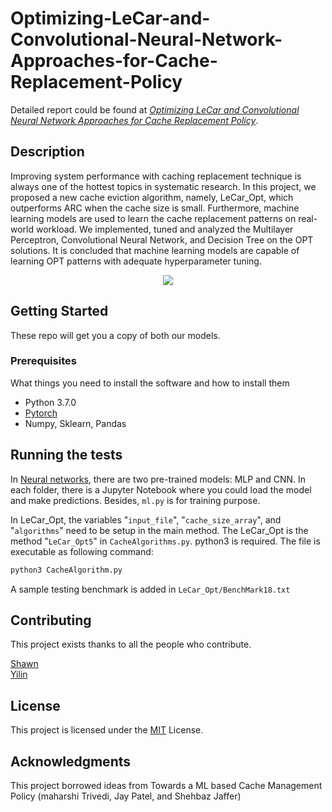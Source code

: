 # Optimizing-LeCar-and-Convolutional-Neural-Network-Approaches-for-Cache-Replacement-Policy

Detailed report could be found at _[Optimizing LeCar and Convolutional Neural Network Approaches for Cache Replacement Policy](https://github.com/ShawnLYU/Optimizing-LeCar-and-Convolutional-Neural-Network-Approaches-for-Cache-Replacement-Policy/blob/master/report/csc2233.pdf)_.

## Description
Improving system performance with caching replacement technique is always one of the hottest topics in systematic research. In this project, we proposed a new cache eviction algorithm, namely, LeCar\_Opt, which outperforms ARC when the cache size is small. Furthermore, machine learning models are used to learn the cache replacement patterns on real-world workload. We implemented, tuned and analyzed the Multilayer Perceptron, Convolutional Neural Network, and Decision Tree on the OPT solutions. It is concluded that machine learning models are capable of learning OPT patterns with adequate hyperparameter tuning.




<p align="center">
  <img src='https://github.com/ShawnLYU/A-Machine-Learning-based-Cache-Management-Policy/blob/master/report/proj_graphs/NN.png'/>
</p>

## Getting Started

These repo will get you a copy of both our models. 

### Prerequisites

What things you need to install the software and how to install them

- Python 3.7.0
- [Pytorch](https://pytorch.org/)
- Numpy, Sklearn, Pandas





## Running the tests

In [Neural networks](https://github.com/ShawnLYU/Optimizing-LeCar-and-Convolutional-Neural-Network-Approaches-for-Cache-Replacement-Policy/tree/master/Neural_Networks), there are two pre-trained models: MLP and CNN. In each folder, there is a Jupyter Notebook where you could load the model and make predictions. Besides, ```ml.py``` is for training purpose.

In LeCar_Opt, the variables "`input_file`", "`cache_size_array`", and "`algorithms`" need to be setup in the main method.
The LeCar_Opt is the method "`LeCar_Opt5`" in `CacheAlgorithms.py`. 
python3 is required.
The file is executable as following command:
```python
python3 CacheAlgorithm.py
```

A sample testing benchmark is added in `LeCar_Opt/BenchMark18.txt`
    
    


## Contributing

This project exists thanks to all the people who contribute. 

[Shawn](https://github.com/ShawnLYU)    
[Yilin](https://github.com/yilinhan)

## License

This project is licensed under the [MIT](LICENSE) License.

## Acknowledgments

This project borrowed ideas from Towards a ML based Cache Management Policy (maharshi Trivedi, Jay Patel, and Shehbaz Jaffer)

